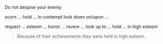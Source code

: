 
Do not despise your enemy

scorn ...
hold ... in contempt
look down on/upon ...

respect ...
esteem ...
honor ...
revere ...
look up to ...
hold ... in high esteem
>Because of their achievements they were held in high esteem.